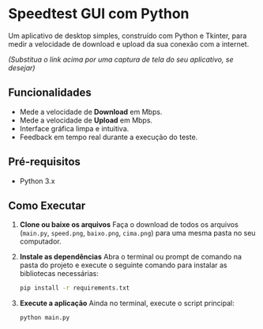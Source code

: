 # Speedtest GUI com Python

Um aplicativo de desktop simples, construído com Python e Tkinter, para medir a velocidade de download e upload da sua conexão com a internet.

 
*(Substitua o link acima por uma captura de tela do seu aplicativo, se desejar)*

## Funcionalidades

- Mede a velocidade de **Download** em Mbps.
- Mede a velocidade de **Upload** em Mbps.
- Interface gráfica limpa e intuitiva.
- Feedback em tempo real durante a execução do teste.

## Pré-requisitos

- Python 3.x

## Como Executar

1. **Clone ou baixe os arquivos**
   Faça o download de todos os arquivos (`main.py`, `speed.png`, `baixo.png`, `cima.png`) para uma mesma pasta no seu computador.

2. **Instale as dependências**
   Abra o terminal ou prompt de comando na pasta do projeto e execute o seguinte comando para instalar as bibliotecas necessárias:
   ```sh
   pip install -r requirements.txt
   ```

3. **Execute a aplicação**
   Ainda no terminal, execute o script principal:
   ```sh
   python main.py
   ```